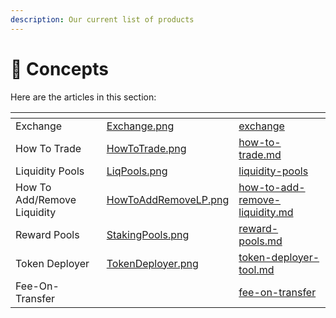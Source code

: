 ```yaml
---
description: Our current list of products
---
```


# 🧬 Concepts

Here are the articles in this section:

<table data-card-size="large" data-view="cards"><thead><tr><th></th><th data-hidden data-card-cover data-type="files"></th><th data-hidden data-card-target data-type="content-ref"></th></tr></thead><tbody><tr><td>Exchange</td><td><a href="../../.gitbook/assets/Exchange.png">Exchange.png</a></td><td><a href="exchange/">exchange</a></td></tr><tr><td>How To Trade</td><td><a href="../../.gitbook/assets/HowToTrade.png">HowToTrade.png</a></td><td><a href="exchange/how-to-trade.md">how-to-trade.md</a></td></tr><tr><td>Liquidity Pools</td><td><a href="../../.gitbook/assets/LiqPools.png">LiqPools.png</a></td><td><a href="exchange/liquidity-pools/">liquidity-pools</a></td></tr><tr><td>How To Add/Remove Liquidity</td><td><a href="../../.gitbook/assets/HowToAddRemoveLP.png">HowToAddRemoveLP.png</a></td><td><a href="exchange/liquidity-pools/how-to-add-remove-liquidity.md">how-to-add-remove-liquidity.md</a></td></tr><tr><td>Reward Pools</td><td><a href="../../.gitbook/assets/StakingPools.png">StakingPools.png</a></td><td><a href="reward-pools.md">reward-pools.md</a></td></tr><tr><td>Token Deployer</td><td><a href="../../.gitbook/assets/TokenDeployer.png">TokenDeployer.png</a></td><td><a href="token-deployer-tool.md">token-deployer-tool.md</a></td></tr><tr><td>Fee-On-Transfer</td><td></td><td><a href="fee-on-transfer/">fee-on-transfer</a></td></tr></tbody></table>
